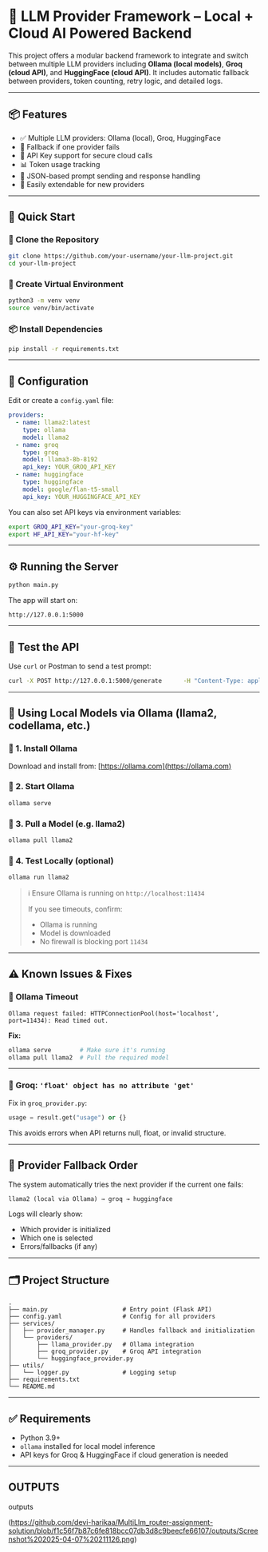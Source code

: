 # 🧠 LLM Provider Framework – Local + Cloud AI Powered Backend

This project offers a modular backend framework to integrate and switch between multiple LLM providers including **Ollama (local models)**, **Groq (cloud API)**, and **HuggingFace (cloud API)**. It includes automatic fallback between providers, token counting, retry logic, and detailed logs.

---

## 📦 Features

- ✅ Multiple LLM providers: Ollama (local), Groq, HuggingFace
- 🔄 Fallback if one provider fails
- 🔐 API Key support for secure cloud calls
- 📊 Token usage tracking
- 📜 JSON-based prompt sending and response handling
- 🧪 Easily extendable for new providers

---

## 🚀 Quick Start

### 📁 Clone the Repository

```bash
git clone https://github.com/your-username/your-llm-project.git
cd your-llm-project
```

### 🧰 Create Virtual Environment

```bash
python3 -m venv venv
source venv/bin/activate
```

### 📦 Install Dependencies

```bash
pip install -r requirements.txt
```

---

## 🔧 Configuration

Edit or create a `config.yaml` file:

```yaml
providers:
  - name: llama2:latest
    type: ollama
    model: llama2
  - name: groq
    type: groq
    model: llama3-8b-8192
    api_key: YOUR_GROQ_API_KEY
  - name: huggingface
    type: huggingface
    model: google/flan-t5-small
    api_key: YOUR_HUGGINGFACE_API_KEY
```

You can also set API keys via environment variables:

```bash
export GROQ_API_KEY="your-groq-key"
export HF_API_KEY="your-hf-key"
```

---

## ⚙️ Running the Server

```bash
python main.py
```

The app will start on:

```
http://127.0.0.1:5000
```

---

## 🧪 Test the API

Use `curl` or Postman to send a test prompt:

```bash
curl -X POST http://127.0.0.1:5000/generate      -H "Content-Type: application/json"      -d '{"prompt": "Explain the theory of relativity", "max_tokens": 100, "temperature": 0.7}'
```

---

## 🤖 Using Local Models via Ollama (llama2, codellama, etc.)

### 🔹 1. Install Ollama

Download and install from: [https://ollama.com](https://ollama.com)

### 🔹 2. Start Ollama

```bash
ollama serve
```

### 🔹 3. Pull a Model (e.g. llama2)

```bash
ollama pull llama2
```

### 🔹 4. Test Locally (optional)

```bash
ollama run llama2
```

> ℹ️ Ensure Ollama is running on `http://localhost:11434`
> 
> If you see timeouts, confirm:
> - Ollama is running
> - Model is downloaded
> - No firewall is blocking port `11434`

---

## ⚠️ Known Issues & Fixes

### 🧨 Ollama Timeout

```log
Ollama request failed: HTTPConnectionPool(host='localhost', port=11434): Read timed out.
```

**Fix:**

```bash
ollama serve        # Make sure it's running
ollama pull llama2  # Pull the required model
```

---

### 🐛 Groq: `'float' object has no attribute 'get'`

Fix in `groq_provider.py`:

```python
usage = result.get("usage") or {}
```

This avoids errors when API returns null, float, or invalid structure.

---

## 🔄 Provider Fallback Order

The system automatically tries the next provider if the current one fails:

```text
llama2 (local via Ollama) → groq → huggingface
```

Logs will clearly show:
- Which provider is initialized
- Which one is selected
- Errors/fallbacks (if any)

---

## 🗂️ Project Structure

```
.
├── main.py                     # Entry point (Flask API)
├── config.yaml                 # Config for all providers
├── services/
│   ├── provider_manager.py     # Handles fallback and initialization
│   └── providers/
│       ├── llama_provider.py   # Ollama integration
│       ├── groq_provider.py    # Groq API integration
│       └── huggingface_provider.py
├── utils/
│   └── logger.py               # Logging setup
├── requirements.txt
└── README.md
```

---

## ✅ Requirements

- Python 3.9+
- `ollama` installed for local model inference
- API keys for Groq & HuggingFace if cloud generation is needed

---
## OUTPUTS
outputs

(https://github.com/devi-harikaa/MultiLlm_router-assignment-solution/blob/f1c56f7b87c6fe818bcc07db3d8c9beecfe66107/outputs/Screenshot%202025-04-07%20211126.png)
